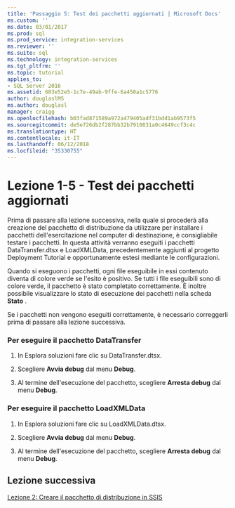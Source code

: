 ```yaml
---
title: 'Passaggio 5: Test dei pacchetti aggiornati | Microsoft Docs'
ms.custom: ''
ms.date: 03/01/2017
ms.prod: sql
ms.prod_service: integration-services
ms.reviewer: ''
ms.suite: sql
ms.technology: integration-services
ms.tgt_pltfrm: ''
ms.topic: tutorial
applies_to:
- SQL Server 2016
ms.assetid: 683e52e5-1c7e-49ab-9ffe-6a450a1c5776
author: douglaslMS
ms.author: douglasl
manager: craigg
ms.openlocfilehash: b03fad871589a972a479405adf31bdd1ab9573f5
ms.sourcegitcommit: de5e726db2f287bb32b7910831a0c4649ccf3c4c
ms.translationtype: HT
ms.contentlocale: it-IT
ms.lasthandoff: 06/12/2018
ms.locfileid: "35330755"
---
```

# <a name="lesson-1-5---testing-the-updated-packages"></a>Lezione 1-5 - Test dei pacchetti aggiornati
Prima di passare alla lezione successiva, nella quale si procederà alla creazione del pacchetto di distribuzione da utilizzare per installare i pacchetti dell'esercitazione nel computer di destinazione, è consigliabile testare i pacchetti. In questa attività verranno eseguiti i pacchetti DataTransfer.dtsx e LoadXMLData, precedentemente aggiunti al progetto Deployment Tutorial e opportunamente estesi mediante le configurazioni.  
  
Quando si eseguono i pacchetti, ogni file eseguibile in essi contenuto diventa di colore verde se l'esito è positivo. Se tutti i file eseguibili sono di colore verde, il pacchetto è stato completato correttamente. È inoltre possibile visualizzare lo stato di esecuzione dei pacchetti nella scheda **Stato** .  
  
Se i pacchetti non vengono eseguiti correttamente, è necessario correggerli prima di passare alla lezione successiva.  
  
### <a name="to-run-the-datatransfer-package"></a>Per eseguire il pacchetto DataTransfer  
  
1.  In Esplora soluzioni fare clic su DataTransfer.dtsx.  
  
2.  Scegliere **Avvia debug** dal menu **Debug**.  
  
3.  Al termine dell'esecuzione del pacchetto, scegliere **Arresta debug** dal menu **Debug**.  
  
### <a name="to-run-the-loadxmldata-package"></a>Per eseguire il pacchetto LoadXMLData  
  
1.  In Esplora soluzioni fare clic su LoadXMLData.dtsx.  
  
2.  Scegliere **Avvia debug** dal menu **Debug**.  
  
3.  Al termine dell'esecuzione del pacchetto, scegliere **Arresta debug** dal menu **Debug**.  
  
## <a name="next-lesson"></a>Lezione successiva  
[Lezione 2: Creare il pacchetto di distribuzione in SSIS](../integration-services/lesson-2-create-the-deployment-bundle-in-ssis.md)  
  
  
  

